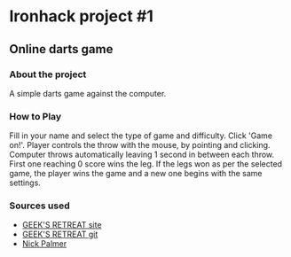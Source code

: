 # Ironhack project #1
## Online darts game
### About the project
A simple darts game against the computer.

### How to Play
Fill in your name and select the type of game and difficulty. Click 'Game on!'.
Player controls the throw with the mouse, by pointing and clicking. Computer throws automatically leaving 1 second in between each throw.
First one reaching 0 score wins the leg. If the legs won as per the selected game, the player wins the game and a new one begins with the same settings.

### Sources used
- [GEEK'S RETREAT site](https://github.com/rheh/HTML5-canvas-projects.git)
- [GEEK'S RETREAT git](https://geeksretreat.wordpress.com/2015/10/14/how-to-draw-a-dartboard-using-htmls-canvas/)
- [Nick Palmer](https://codepen.io/nickpalmer789/pen/vrmvLd)